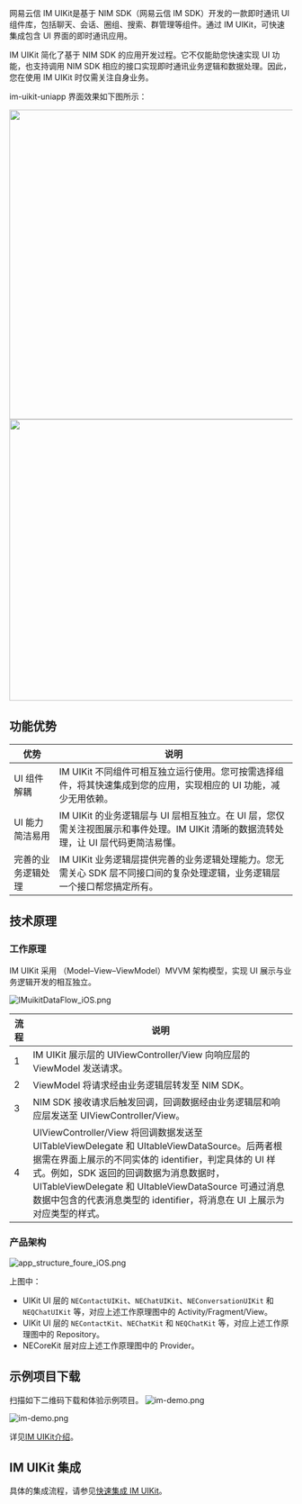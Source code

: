 
网易云信 IM UIKit是基于 NIM SDK（网易云信 IM SDK）开发的一款即时通讯 UI 组件库，包括聊天、会话、圈组、搜索、群管理等组件。通过 IM UIKit，可快速集成包含 UI 界面的即时通讯应用。

IM UIKit 简化了基于 NIM SDK 的应用开发过程。它不仅能助您快速实现 UI 功能，也支持调用 NIM SDK 相应的接口实现即时通讯业务逻辑和数据处理。因此，您在使用 IM UIKit 时仅需关注自身业务。

im-uikit-uniapp 界面效果如下图所示：

<img src="https://yx-web-nosdn.netease.im/common/7ffe6a8afe28b48405b41fb3313d1fa2/uniapp.png" width="800" height="550" />
<br>
<img src="https://yx-web-nosdn.netease.im/common/895963a051a2ae1fae685cfd1682a6bf/%E9%80%9A%E8%AE%AF%E6%A8%A1%E5%9D%97%E4%B8%BB%E8%A6%81%E7%95%8C%E9%9D%A2.png" width="800" height="500" />


## 功能优势

优势 | 说明
---- | --------------
UI 组件解耦 | IM UIKit 不同组件可相互独立运行使用。您可按需选择组件，将其快速集成到您的应用，实现相应的 UI 功能，减少无用依赖。
UI 能力简洁易用 |IM UIKit 的业务逻辑层与 UI 层相互独立。在 UI 层，您仅需关注视图展示和事件处理。IM UIKit 清晰的数据流转处理，让 UI 层代码更简洁易懂。
完善的业务逻辑处理 | IM UIKit 业务逻辑层提供完善的业务逻辑处理能力。您无需关心 SDK 层不同接口间的复杂处理逻辑，业务逻辑层一个接口帮您搞定所有。

## 技术原理

### 工作原理

IM UIKit 采用 （Model–View–ViewModel）MVVM 架构模型，实现 UI 展示与业务逻辑开发的相互独立。

![IMuikitDataFlow_iOS.png](https://yx-web-nosdn.netease.im/common/4526057a8ef3f59f6c65c56c42991de9/IMuikitDataFlow_iOS.png)

流程 | 说明
---- | --------------
1 | IM UIKit 展示层的 UIViewController/View 向响应层的 ViewModel 发送请求。
2 | ViewModel 将请求经由业务逻辑层转发至 NIM SDK。
3 | NIM SDK 接收请求后触发回调，回调数据经由业务逻辑层和响应层发送至 UIViewController/View。
4 | UIViewController/View 将回调数据发送至 UITableViewDelegate 和 UItableViewDataSource。后两者根据需在界面上展示的不同实体的 identifier，判定具体的 UI 样式。例如，SDK 返回的回调数据为消息数据时，UITableViewDelegate 和 UItableViewDataSource 可通过消息数据中包含的代表消息类型的 identifier，将消息在 UI 上展示为对应类型的样式。

### 产品架构

![app_structure_foure_iOS.png](https://yx-web-nosdn.netease.im/common/28d91f74b198c2ba1f1bdfabf19fdc06/app_structure_foure_iOS.png)

上图中：

- UIKit UI 层的 `NEContactUIKit`、`NEChatUIKit`、`NEConversationUIKit` 和 `NEQChatUIKit` 等，对应上述工作原理图中的 Activity/Fragment/View。
- UIKit UI 层的 `NEContactKit`、`NEChatKit` 和 `NEQChatKit` 等，对应上述工作原理图中的 Repository。
- NECoreKit 层对应上述工作原理图中的 Provider。

## 示例项目下载

扫描如下二维码下载和体验示例项目。
<pr>
![im-demo.png](https://yx-web-nosdn.netease.im/common/d1eaad1917c9d250bfbdac3e3b6b4a8d/im-demo.png)


![im-demo.png](https://yx-web-nosdn.netease.im/common/e7b53a04ee27f5ae726de6db8541af91/parties-demo.png)


详见[IM UIKit介绍](https://doc.yunxin.163.com/messaging-uikit/concept/zc3MDc4Nzk?platform=iOS)。


## IM UIKit 集成

具体的集成流程，请参见[快速集成 IM UIKit](https://doc.yunxin.163.com/messaging-uikit/guide?platform=iOS)。
